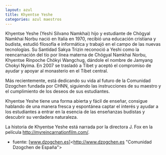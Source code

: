 ```yaml
---
layout: azul
title: Khyentse Yeshe
categories: azul maestros
---
```

Khyentse Yeshe (Yeshi Silvano Namkhai) hijo y estudiante de Chögyal Namkhai Norbu nació en Italia en 1970, recibió una educación cristiana y budista, estudió filosofía e informática y trabajó en el campo de las nuevas tecnologías.
Su Santidad Sakya Trizin reconoció a Yeshi como la reencarnación del tío por línea materna de Chögyal Namkhai Norbu, Khyentse Rinpoche Chökyi Wangchug, dándole el nombre de Jamyang Chokyi Nyima. En 2007 se trasladó a Tíbet y aceptó el compromiso de ayudar y apoyar al monasterio en el Tíbet central.

Más recientemente, está dedicando su vida al futuro de la Comunidad Dzogchen fundada por CHNN, siguiendo las instrucciones de su maestro y el cumplimiento de los deseos de sus estudiantes.

Khyentse Yeshe tiene una forma abierta y fácil de enseñar, consigue hablando de una manera fresca y espontánea captar el interés y ayudar a los estudiantes a entrar en la esencia de las enseñanzas budistas y descubrir su verdadera naturaleza.

La historia de Khyentse Yeshe está narrada por la directora J. Fox en la película <http://myreincarnationfilm.com/>.

* fuente: [www.dzogchen.es]<http://www.dzogchen.es "Comunidad Dzogchen de España">